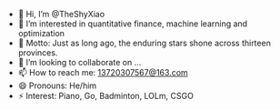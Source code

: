 - 👋 Hi, I’m @TheShyXiao
- 👀 I’m interested in quantitative finance, machine learning and optimization
- 🌱 Motto: Just as long ago, the enduring stars shone across thirteen provinces.
- 💞️ I’m looking to collaborate on ...
- 📫 How to reach me: 13720307567@163.com
- 😄 Pronouns: He/him
- ⚡ Interest: Piano, Go, Badminton, LOLm, CSGO 
